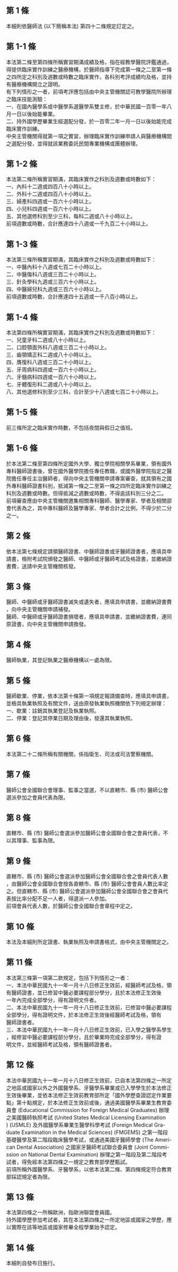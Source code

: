 第 1 條
-------
本細則依醫師法 (以下簡稱本法) 第四十二條規定訂定之。

第 1-1 條
---------
本法第二條至第四條所稱實習期滿成績及格，指在經教學醫院評鑑通過，  
得提供臨床實作訓練之醫療機構，於醫師指導下完成第一條之二至第一條  
之四所定之科別及週數或時數之臨床實作，各科別考評成績均及格，並持  
有醫療機構開立之證明。  
有下列情形之一者，前項考評應包括由中央主管機關認可教學醫院所辦理  
之臨床技能測驗：  
一、在國內醫學系或中醫學系選醫學系雙主修，於中華民國一百零一年八  
    月一日以後始能畢業。  
二、持外國學歷畢業生經選配分發，於一百零二年一月一日以後始能完成  
    臨床實作訓練。  
中央主管機關得就第一項之實習，辦理臨床實作訓練申請人與醫療機構間  
之選配分發，並得就該業務委託民間專業機構或團體辦理。

第 1-2 條
---------
本法第二條所稱實習期滿，其臨床實作之科別及週數或時數如下：  
一、內科十二週或四百八十小時以上。  
二、外科十二週或四百八十小時以上。  
三、婦產科四週或一百六十小時以上。  
四、小兒科四週或一百六十小時以上。  
五、其他選修科別至少三科，每科二週或八十小時以上。  
前項週數或時數，合計應達四十八週或一千九百二十小時以上。

第 1-3 條
---------
本法第三條所稱實習期滿，其臨床實作之科別及週數或時數如下：  
一、中醫內科十八週或七百二十小時以上。  
二、中醫傷科八週或三百二十小時以上。  
三、針灸學科九週或三百六十小時以上。  
四、中醫婦兒科九週或三百六十小時以上。  
前項週數或時數，合計應達四十五週或一千八百小時以上。

第 1-4 條
---------
本法第四條所稱實習期滿，其臨床實作之科別及週數或時數如下：  
一、兒童牙科二週或八十小時以上。  
二、口腔顎面外科八週或三百二十小時以上。  
三、齒顎矯正科二週或八十小時以上。  
四、膺復科八週或三百二十小時以上。  
五、牙周病科四週或一百六十小時以上。  
六、牙髓病科四週或一百六十小時以上。  
七、牙體復形科二週或八十小時以上。  
八、其他選修科別至少三科，合計至少十八週或七百二十小時以上。

第 1-5 條
---------
前三條所定之臨床實作時數，不包括夜間與假日之值班。

第 1-6 條
---------
於本法第二條至第四條所定國外大學、獨立學院相關學系畢業，領有國外  
專科醫師證書後，曾在國外醫學院擔任專任教職，或國外醫學院指定之醫  
院擔任專任主治醫師者，得向中央主管機關申請專案審查，就其領有之國  
外專科醫師證書科別，抵減第一條之二至第一條之四所定臨床實作訓練之  
科別及週數或時數。但得抵減之週數或時數，不得逾該科別三分之二。  
前項審查應由中央主管機關邀集相關專科醫師、醫學專家、學者及相關部  
會代表為之，其中專科醫師及醫學專家、學者合計之比例，不得少於二分  
之一。

第 2 條
-------
依本法第七條規定請領醫師證書、中醫師證書或牙醫師證書者，應填具申  
請書，檢附考試院頒發之醫師、中醫師或牙醫師考試及格證書，並繳納證  
書費，送請中央主管機關核發。

第 3 條
-------
醫師、中醫師或牙醫師證書滅失或遺失者，應填具申請書，並繳納證書費  
，向中央主管機關申請補發。  
醫師、中醫師或牙醫師證書損壞者，應填具申請書，並繳納證書費，連同  
原證書，向中央主管機關申請換發。

第 4 條
-------
醫師執業，其登記執業之醫療機構以一處為限。

第 5 條
-------
醫師歇業、停業，依本法第十條第一項規定報請備查時，應填具申請書，  
並檢具執業執照及有關文件，送由原發執業執照機關依下列規定辦理：  
一、歇業：註銷其執業登記及執業執照。  
二、停業：登記其停業日期及理由後，發還其執業執照。

第 6 條
-------
本法第二十二條所稱有關機關，係指衛生、司法或司法警察機關。

第 7 條
-------
醫師公會全國聯合會理事、監事之當選，不以直轄市、縣 (市) 醫師公會  
選派參加之會員代表為限。

第 8 條
-------
直轄市、縣 (市) 醫師公會選派參加醫師公會全國聯合會之會員代表，不  
以其理事、監事為限。

第 9 條
-------
直轄市、縣 (市) 醫師公會選派參加醫師公會全國聯合會之會員代表人數  
，由醫師公會全國聯合會按各直轄市、縣 (市) 醫師公會會員人數比率定  
之。但直轄市、縣 (市) 醫師公會選派參加醫師公會全國聯合會之會員代  
表按比率分配不足一人者，得選派一人參加。  
前項會員代表人數，於醫師公會全國聯合會章程中定之。

第 10 條
--------
本法及本細則所定證書、執業執照及申請書格式，由中央主管機關定之。

第 11 條
--------
本法第三條第一項第二款規定，包括下列情形之一者：  
一、本法中華民國九十一年一月十八日修正生效前，經醫師考試及格，領  
    有醫師證書，並已修習中醫必要課程部分學分，且於本法修正生效後  
    一年內完成全部學分，得有證明文件者。  
二、本法中華民國九十一年一月十八日修正生效前，已修習中醫必要課程  
    全部學分，得有證明文件，於本法修正生效後經醫師考試及格，領有  
    醫師證書者。  
三、本法中華民國九十一年一月十八日修正生效前，已入學之醫學系學生  
    ，經修習中醫必要課程部分學分，且於畢業時完成全部學分，得有證  
    明文件，並經醫師考試及格，領有醫師證書者。

第 12 條
--------
本法中華民國九十一年一月十八日修正生效前，已自本法第四條之一所定  
之地區或國家以外之外國醫學系、牙醫學系畢業或已入學學生於本法修正  
生效後畢業，並依本法修正生效前教育部所定「國外學歷查證認定作業要  
點」第十點規定，於本法修正生效前或後，通過美國醫學系畢業生教育委  
員會 (Educational Commission for Foreign Medical Graduates) 辦理  
之美國醫師執照考試 (United States Medical Licensing Examination  
)  (USMLE)  及外國醫學系畢業生醫學科學考試 (Foreign Medical Gra-  
duate Examination in the Medical Sciences)  (FMGEMS)  之第一階段  
基礎醫學及第二階段臨床醫學考試，或通過美國牙醫師學會 (The Ameri-  
can Dental Association) 之國家牙醫師考試聯合委員會 (Joint Commi-  
ssion on National Dental Examination) 辦理之第一階段及第二階段考  
試者，得免經本法第四條之一規定之教育部學歷甄試。  
前項所稱外國醫學系、牙醫學系，以依本法第二條、第四條規定符合教育  
部採認規定者為限。

第 13 條
--------
本法第四條之一所稱歐洲，指歐洲聯盟會員國。  
持外國學歷參加考試者，其在本法第四條之一所定地區或國家之學歷，應  
以實際在該等地區或國家修畢全程學業始予認定。

第 14 條
--------
本細則自發布日施行。

